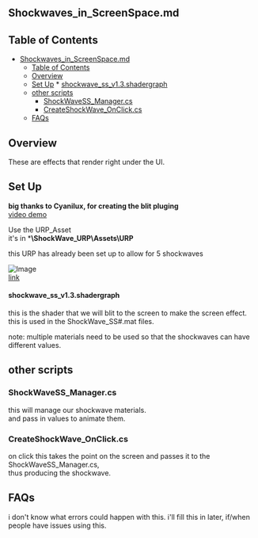 Shockwaves_in_ScreenSpace.md
---


## Table of Contents

<!--TOC-->
* [Shockwaves_in_ScreenSpace.md](#shockwaves_in_screenspace.md)
	* [Table of Contents](#table-of-contents)
	* [Overview](#overview)
	* [Set Up](#set-up)
			* [shockwave_ss_v1.3.shadergraph](#shockwave_ss_v1.3.shadergraph)
	* [other scripts](#other-scripts)
		* [ShockWaveSS_Manager.cs](#shockwavess_manager.cs)
		* [CreateShockWave_OnClick.cs](#createshockwave_onclick.cs)
	* [FAQs](#faqs)

<!--TOC-->

## Overview 
These are effects that render right under the UI.

## Set Up

**big thanks to Cyanilux, for creating the blit pluging**  
[video demo](https://www.youtube.com/watch?v=mCpRxFP2J1c)

Use the URP_Asset  
it's in ***\ShockWave_URP\Assets\URP**

this URP has already been set up to allow for 5 shockwaves

![Image](https://imgur.com/ulKJsvom.png)  
[link](https://imgur.com/ulKJsvo)


#### shockwave_ss_v1.3.shadergraph

this is the shader that we will blit to the screen to make the screen effect.  
this is used in the ShockWave_SS#.mat files.

note: multiple materials need to be used so that the shockwaves can have different values.


## other scripts

### ShockWaveSS_Manager.cs  

this will manage our shockwave materials.  
and pass in values to animate them.


### CreateShockWave_OnClick.cs

on click this takes the point on the screen and passes it to the ShockWaveSS_Manager.cs,  
thus producing the shockwave.

## FAQs
i don't know what errors could happen with this.
i'll fill this in later, if/when people have issues using this.
